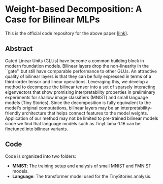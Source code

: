 # Weight-based Decomposition: A Case for Bilinear MLPs

This is the official code repository for the above paper [[link](https://arxiv.org/abs/2406.03947)].

## Abstract

Gated Linear Units (GLUs) have become a common building block in modern foundation models. Bilinear layers drop the non-linearity in the ``gate'' but still have comparable performance to other GLUs. An attractive quality of bilinear layers is that they can be fully expressed in terms of a third-order tensor and linear operations. Leveraging this, we develop a method to decompose the bilinear tensor into a set of sparsely interacting eigenvectors that show promising interpretability properties in preliminary experiments for shallow image classifiers (MNIST) and small language models (Tiny Stories). Since the decomposition is fully equivalent to the model's original computations, bilinear layers may be an interpretability-friendly architecture that helps connect features to the model weights. Application of our method may not be limited to pre-trained bilinear models since we find that language models such as TinyLlama-1.1B can be finetuned into bilinear variants.

## Code

Code is organized into two folders:

- **MNIST**: The training setup and analysis of small MNIST and FMNIST models.
- **Language**: The transformer model used for the TinyStories analysis.
